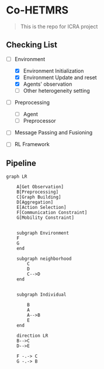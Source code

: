 # Co-HETMRS

> This is the repo for ICRA project

## Checking List

- [ ] Environment

    - [x] Environment Initialization
    - [x] Environment Update and reset
    - [x] Agents' observation
    - [ ] Other heterogeneity setting

- [ ] Preprocessing
  - [ ] Agent
  - [ ] Preprocessor

- [ ] Message Passing and Fusioning



- [ ] RL Framework


## Pipeline

```mermaid
graph LR
    
    A[Get Observation]
    B[Preprocessing]
    C[Graph Building]
    D[Aggregation]
    E[Action Selection]
    F[Communication Constraint]
    G[Mobility Constraint]


    subgraph Environment
    F
    G
    end

    subgraph neighborhood
        C
        D
        C-->D
    end
    
    
    subgraph Individual
         
        B
        A
        A-->B
        E
    end

    direction LR
    B-->C
    D-->E

    F -.-> C
    G -.-> B

    



```